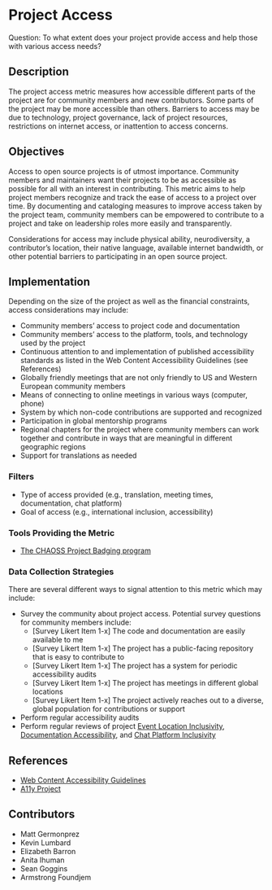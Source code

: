# Project Access

Question: To what extent does your project provide access and help those with various access needs?

## Description

The project access metric measures how accessible different parts of the project are for community members and new contributors. Some parts of the project may be more accessible than others. Barriers to access may be due to technology, project governance, lack of project resources, restrictions on internet access, or inattention to access concerns.

## Objectives

Access to open source projects is of utmost importance. Community members and maintainers want their projects to be as accessible as possible for all with an interest in contributing. This metric aims to help project members recognize and track the ease of access to a project over time. By documenting and cataloging measures to improve access taken by the project team, community members can be empowered to contribute to a project and take on leadership roles more easily and transparently. 

Considerations for access may include physical ability, neurodiversity, a contributor’s location, their native language, available internet bandwidth, or other potential barriers to participating in an open source project.

## Implementation

Depending on the size of the project as well as the financial constraints, access considerations may include:

- Community members’ access to project code and documentation
- Community members’ access to the platform, tools, and technology used by the project
- Continuous attention to and implementation of published accessibility standards as listed in the Web Content Accessibility Guidelines (see References) 
- Globally friendly meetings that are not only friendly to US and Western European community members 
- Means of connecting to online meetings in various ways (computer, phone)
- System by which non-code contributions are supported and recognized
- Participation in global mentorship programs
- Regional chapters for the project where community members can work together and contribute in ways that are meaningful in different geographic regions
- Support for translations as needed

### Filters
- Type of access provided (e.g., translation, meeting times, documentation, chat platform)
- Goal of access (e.g., international inclusion, accessibility)

### Tools Providing the Metric
- [The CHAOSS Project Badging program](https://github.com/badging)

### Data Collection Strategies 
There are several different ways to signal attention to this metric which may include:

- Survey the community about project access. Potential survey questions for community members include:
  - [Survey Likert Item 1-x] The code and documentation are easily available to me
  - [Survey Likert Item 1-x] The project has a public-facing repository that is easy to contribute to
  - [Survey Likert Item 1-x] The project has a system for periodic accessibility audits
  - [Survey Likert Item 1-x] The project has meetings in different global locations  
  - [Survey Likert Item 1-x] The project actively reaches out to a diverse, global population for contributions or support  
- Perform regular accessibility audits  
- Perform regular reviews of project  [Event Location Inclusivity](https://chaoss.community/?p=4811), [Documentation Accessibility](https://chaoss.community/?p=3535), and [Chat Platform Inclusivity](https://chaoss.community/?p=3536)

## References

- [Web Content Accessibility Guidelines](https://www.w3.org/WAI/standards-guidelines/wcag/)  
- [A11y Project](https://www.a11yproject.com/)

## Contributors

- Matt Germonprez
- Kevin Lumbard
- Elizabeth Barron
- Anita Ihuman
- Sean Goggins 
- Armstrong Foundjem




